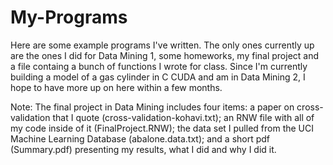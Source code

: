 # My-Programs
Here are some example programs I've written. The only ones currently up are the ones I did for Data Mining 1, some homeworks, my final project and a file containg a bunch of functions I wrote for class. Since I'm currently building a model of a gas cylinder in C CUDA and am in Data Mining 2, I hope to have more up on here within a few months.

Note: The final project in Data Mining includes four items: a paper on cross-validation that I quote (cross-validation-kohavi.txt); an RNW file with all of my code inside of it (FinalProject.RNW); the data set I pulled from the UCI Machine Learning Database (abalone.data.txt); and a short pdf (Summary.pdf) presenting my results, what I did and why I did it.
